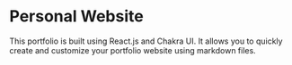 # Personal Website

This portfolio is built using React.js and Chakra UI. It allows you to quickly create and customize your portfolio website using markdown files.